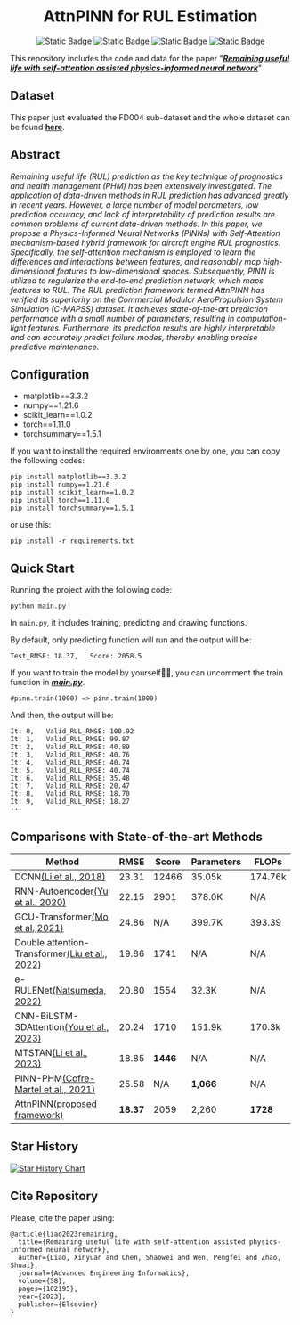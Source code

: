<div align="center">
<h1>AttnPINN for RUL Estimation</h1>

![Static Badge](https://img.shields.io/hexpm/l/plug)
![Static Badge](https://img.shields.io/badge/Language-Python_|_PyTorch-green)
![Static Badge](https://img.shields.io/badge/Platform-Win_|_Mac_|_Linux-pink)
[![Static Badge](https://img.shields.io/badge/DOI-10.1016/j.aei.2023.102195-red)](https://doi.org/10.1016/j.aei.2023.102195)
</div>


This repository includes the code and data for the paper "_**[Remaining useful life with self-attention assisted physics-informed neural network](https://doi.org/10.1016/j.aei.2023.102195)**_"

## Dataset
This paper just evaluated the FD004 sub-dataset and the whole dataset can be found [**here**](https://ti.arc.nasa.gov/tech/dash/groups/pcoe/prognostic-data-repository/).

## Abstract
_Remaining useful life (RUL) prediction as the key technique of prognostics and health management (PHM) has been extensively investigated. The application of data-driven methods in RUL prediction has advanced greatly in recent years. However, a large number of model parameters, low prediction accuracy, and lack of interpretability of prediction results are common problems of current data-driven methods. In this paper, we propose a Physics-Informed Neural Networks (PINNs) with Self-Attention mechanism-based hybrid framework for aircraft engine RUL prognostics. Specifically, the self-attention mechanism is employed to learn the differences and interactions between features, and reasonably map high-dimensional features to low-dimensional spaces. Subsequently, PINN is utilized to regularize the end-to-end prediction network, which maps features to RUL. The RUL prediction framework termed AttnPINN has verified its superiority on the Commercial Modular AeroPropulsion System Simulation (C-MAPSS) dataset. It achieves state-of-the-art prediction performance with a small number of parameters, resulting in computation-light features. Furthermore, its prediction results are highly interpretable and can accurately predict failure modes, thereby enabling precise predictive maintenance._

## Configuration
* matplotlib==3.3.2
* numpy==1.21.6
* scikit_learn==1.0.2
* torch==1.11.0
* torchsummary==1.5.1

If you want to install the required environments one by one, you can copy the following codes:
```
pip install matplotlib==3.3.2
pip install numpy==1.21.6
pip install scikit_learn==1.0.2
pip install torch==1.11.0
pip install torchsummary==1.5.1
```
or use this:
```
pip install -r requirements.txt
```
## Quick Start
Running the project with the following code:
```
python main.py
```
In `main.py`, it includes training, predicting and drawing functions.

 By default, only predicting function will run and the output will be:

```
Test_RMSE: 18.37,   Score: 2058.5
```

If you want to train the model by yourself:hammer::hammer:, you can uncomment the train function in _**[main.py](https://github.com/XinyuanLiao/AttnPINN-for-RUL-Estimation/blob/main/main.py)**_.

```
#pinn.train(1000) => pinn.train(1000)
```

And then, the output will be:

```
It: 0,   Valid_RUL_RMSE: 100.92
It: 1,   Valid_RUL_RMSE: 99.87
It: 2,   Valid_RUL_RMSE: 40.89
It: 3,   Valid_RUL_RMSE: 40.76
It: 4,   Valid_RUL_RMSE: 40.74
It: 5,   Valid_RUL_RMSE: 40.74
It: 6,   Valid_RUL_RMSE: 35.48
It: 7,   Valid_RUL_RMSE: 20.47
It: 8,   Valid_RUL_RMSE: 18.70
It: 9,   Valid_RUL_RMSE: 18.27
···
```

## Comparisons with State-of-the-art Methods
|Method|RMSE|Score|Parameters|FLOPs|
|-|-|-|-|-|
|DCNN[(Li et al., 2018)](https://www.sciencedirect.com/science/article/pii/S0951832017307779)|23.31|12466|35.05k|174.76k
RNN-Autoencoder[(Yu et al.. 2020)](https://www.sciencedirect.com/science/article/pii/S0951832019307902)|22.15|2901|378.0K|N/A
GCU-Transformer[(Mo et al.,2021)](https://link.springer.com/article/10.1007/s10845-021-01750-x)|24.86|N/A|399.7K|393.39
Double attention-Transformer[(Liu et al., 2022)](https://www.sciencedirect.com/science/article/pii/S0951832022000102)|19.86|1741|N/A|N/A
e-RULENet[(Natsumeda, 2022)](https://ieeexplore.ieee.org/abstract/document/9905797/)|20.80|1554|32.3K|N/A
CNN-BiLSTM-3DAttention[(You et al., 2023)](https://ieeexplore.ieee.org/abstract/document/10190349)|20.24|1710|151.9k|170.3k
MTSTAN[(Li et al., 2023)](https://www.sciencedirect.com/science/article/pii/S1474034623000265)|18.85|**1446**|N/A|N/A
PINN-PHM[(Cofre-Martel et al., 2021)](https://www.hindawi.com/journals/sv/2021/9937846/)|25.58|N/A|**1,066**|N/A
AttnPINN[(proposed framework)](https://doi.org/10.1016/j.aei.2023.102195)|**18.37**|2059|2,260|**1728**

## Star History

[![Star History Chart](https://api.star-history.com/svg?repos=XinyuanLiao/AttnPINN-for-RUL-Estimation&type=Date)](https://star-history.com/#XinyuanLiao/AttnPINN-for-RUL-Estimation&Date)


## Cite Repository
Please, cite the paper using:
```
@article{liao2023remaining,
  title={Remaining useful life with self-attention assisted physics-informed neural network},
  author={Liao, Xinyuan and Chen, Shaowei and Wen, Pengfei and Zhao, Shuai},
  journal={Advanced Engineering Informatics},
  volume={58},
  pages={102195},
  year={2023},
  publisher={Elsevier}
}
```


